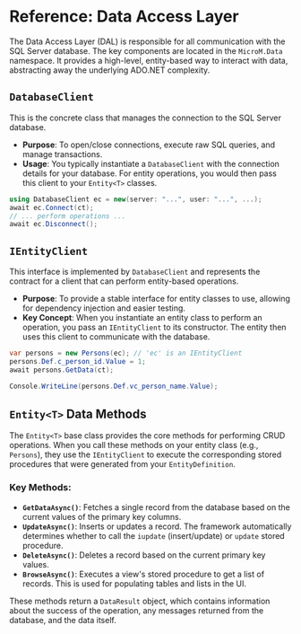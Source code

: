 # Reference: Data Access Layer

The Data Access Layer (DAL) is responsible for all communication with the SQL Server database. The key components are located in the `MicroM.Data` namespace. It provides a high-level, entity-based way to interact with data, abstracting away the underlying ADO.NET complexity.

## `DatabaseClient`

This is the concrete class that manages the connection to the SQL Server database.

*   **Purpose**: To open/close connections, execute raw SQL queries, and manage transactions.
*   **Usage**: You typically instantiate a `DatabaseClient` with the connection details for your database. For entity operations, you would then pass this client to your `Entity<T>` classes.

```csharp
using DatabaseClient ec = new(server: "...", user: "...", ...);
await ec.Connect(ct);
// ... perform operations ...
await ec.Disconnect();
```

## `IEntityClient`

This interface is implemented by `DatabaseClient` and represents the contract for a client that can perform entity-based operations.

*   **Purpose**: To provide a stable interface for entity classes to use, allowing for dependency injection and easier testing.
*   **Key Concept**: When you instantiate an entity class to perform an operation, you pass an `IEntityClient` to its constructor. The entity then uses this client to communicate with the database.

```csharp
var persons = new Persons(ec); // 'ec' is an IEntityClient
persons.Def.c_person_id.Value = 1;
await persons.GetData(ct);

Console.WriteLine(persons.Def.vc_person_name.Value);
```

## `Entity<T>` Data Methods

The `Entity<T>` base class provides the core methods for performing CRUD operations. When you call these methods on your entity class (e.g., `Persons`), they use the `IEntityClient` to execute the corresponding stored procedures that were generated from your `EntityDefinition`.

### Key Methods:

*   **`GetDataAsync()`**: Fetches a single record from the database based on the current values of the primary key columns.
*   **`UpdateAsync()`**: Inserts or updates a record. The framework automatically determines whether to call the `iupdate` (insert/update) or `update` stored procedure.
*   **`DeleteAsync()`**: Deletes a record based on the current primary key values.
*   **`BrowseAsync()`**: Executes a view's stored procedure to get a list of records. This is used for populating tables and lists in the UI.

These methods return a `DataResult` object, which contains information about the success of the operation, any messages returned from the database, and the data itself.
